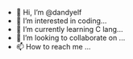 - 👋 Hi, I’m @dandyelf
- 👀 I’m interested in coding...
- 🌱 I’m currently learning C lang...
- 💞️ I’m looking to collaborate on ...
- 📫 How to reach me ...

<!---
dandyelf/dandyelf is a ✨ special ✨ repository because its `README.md` (this file) appears on your GitHub profile.
You can click the Preview link to take a look at your changes.
--->

